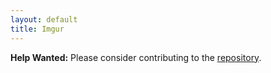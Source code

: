 ```yaml
---
layout: default
title: Imgur
---
```


**Help Wanted:** Please consider contributing to the [repository](https://github.com/osolmaz/sane-defaults).
